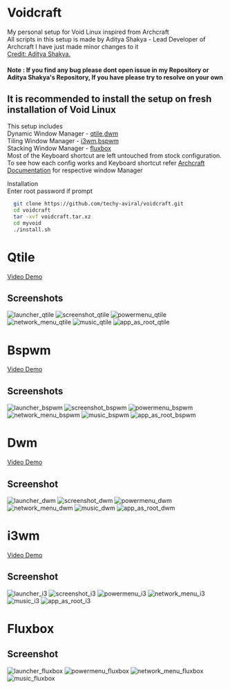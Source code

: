 # Voidcraft

My personal setup for Void Linux inspired from Archcraft  
All scripts in this setup is made by Aditya Shakya - Lead Developer of Archcraft I have just made minor changes to it  
[Credit: Aditya Shakya.](https://ko-fi.com/s/94be658a0f)  
#### Note : If you find any bug please dont open issue in my Repository or Aditya Shakya's Repository, If you have please try to resolve on your own  
## It is recommended to install the setup on fresh installation of Void Linux
This setup includes  
Dynamic Window Manager - [qtile](#qtile),[dwm](#dwm)  
Tiling Window Manager - [i3wm](#i3wm),[bspwm](#bspwm)  
Stacking Window Manager - [fluxbox](#fluxbox)   
Most of the Keyboard shortcut are left untouched from stock configuration. To see how each config works and Keyboard shortcut refer [Archcraft Documentation](https://wiki.archcraft.io/docs/intro) for respective window Manager

Installation   
Enter root password if prompt
```bash
  git clone https://github.com/techy-aviral/voidcraft.git
  cd voidcraft
  tar -xvf voidcraft.tar.xz
  cd myvoid
  ./install.sh
```

# Qtile  
[Video Demo](https://youtu.be/MWQ0UFfsYj4?si=AlmYaz0iBOh-g8wP)
## Screenshots
![launcher_qtile](https://github.com/techy-aviral/voidcraft/assets/98105820/4a344a24-7645-421d-af3f-c942da2c0885)
![screenshot_qtile](https://github.com/techy-aviral/voidcraft/assets/98105820/d4587b39-7faf-4f5b-a280-f8c3de519977)
![powermenu_qtile](https://github.com/techy-aviral/voidcraft/assets/98105820/13547049-afbe-4e5d-b9a8-1a1efebe147b)
![network_menu_qtile](https://github.com/techy-aviral/voidcraft/assets/98105820/fd22b4e7-ba31-4b6b-9cb4-79a30cddf746)
![music_qtile](https://github.com/techy-aviral/voidcraft/assets/98105820/85e2fb22-f6d8-4a37-abb4-1c1708717fc8)
![app_as_root_qtile](https://github.com/techy-aviral/voidcraft/assets/98105820/64eeab33-7024-4f8c-85f1-ee0c52c93730)

# Bspwm  
[Video Demo](https://youtu.be/PZozq_CcujY?si=N6iC4BZnc0i_3_PF)
## Screenshots
![launcher_bspwm](https://github.com/techy-aviral/voidcraft/assets/98105820/e233d23d-1092-4fbb-965b-6eaffc5942fc)
![screenshot_bspwm](https://github.com/techy-aviral/voidcraft/assets/98105820/58ed31c2-058c-41a9-82b7-7bc6ffce4c21)
![powermenu_bspwm](https://github.com/techy-aviral/voidcraft/assets/98105820/a36e6c6d-e5a4-48ed-af6e-4d312b84bdd8)
![network_menu_bspwm](https://github.com/techy-aviral/voidcraft/assets/98105820/20a6ad9b-2758-42fe-9099-77dd50f47142)
![music_bspwm](https://github.com/techy-aviral/voidcraft/assets/98105820/b05736ec-5168-4b02-8763-010f1f28d589)
![app_as_root_bspwm](https://github.com/techy-aviral/voidcraft/assets/98105820/d560480a-dd2d-4ece-92f1-c48d9c69ee9f)

# Dwm  
[Video Demo](https://youtu.be/LuCaUqg6iso?si=z8pwRZw08rbxvsjE)
## Screenshot
![launcher_dwm](https://github.com/techy-aviral/voidcraft/assets/98105820/36cd3cb4-cf1e-44df-b537-a171031585dd)
![screenshot_dwm](https://github.com/techy-aviral/voidcraft/assets/98105820/b8da2725-2905-4e4c-bf97-689c9183f81a)
![powermenu_dwm](https://github.com/techy-aviral/voidcraft/assets/98105820/e8552c1c-8426-499f-8c1b-dbd7bdec5196)
![network_menu_dwm](https://github.com/techy-aviral/voidcraft/assets/98105820/e0012ccb-8b2a-41ed-bd48-34ae28a901d1)
![music_dwm](https://github.com/techy-aviral/voidcraft/assets/98105820/e3985626-7ba6-447d-9ffd-c1222cd4b0e0)
![app_as_root_dwm](https://github.com/techy-aviral/voidcraft/assets/98105820/c45d5e54-b4d7-4733-88c6-ce75185d5d27)

# i3wm  
[Video Demo](https://youtu.be/Dek5r2D9I_w?si=hvP1ppwwp7UbK2ov)
## Screenshot
![launcher_i3](https://github.com/techy-aviral/voidcraft/assets/98105820/ed131c9c-4e1a-49a5-88bc-96ea82bb0e4b)
![screenshot_i3](https://github.com/techy-aviral/voidcraft/assets/98105820/01dc2d48-dca6-406b-b146-e026f39355f0)
![powermenu_i3](https://github.com/techy-aviral/voidcraft/assets/98105820/c72bec69-b53c-4d56-8a85-1c0449428acf)
![network_menu_i3](https://github.com/techy-aviral/voidcraft/assets/98105820/8a5f16c2-53b6-40c6-8dc6-62096d7cd66e)
![music_i3](https://github.com/techy-aviral/voidcraft/assets/98105820/c164a8dc-bfa3-4e1b-8a11-ca1ea85d387f)
![app_as_root_i3](https://github.com/techy-aviral/voidcraft/assets/98105820/b442f61a-cd99-4d08-8747-7663ee2c4c01)

# Fluxbox
## Screenshot
![launcher_fluxbox](https://github.com/techy-aviral/voidcraft/assets/98105820/08df0057-6afe-4cfc-bcd8-d9f719b11534)
![powermenu_fluxbox](https://github.com/techy-aviral/voidcraft/assets/98105820/ff86949d-234d-4029-8ad2-232d3a904448)
![network_menu_fluxbox](https://github.com/techy-aviral/voidcraft/assets/98105820/50b7fc42-d534-4ecf-b250-421fac3e681b)
![music_fluxbox](https://github.com/techy-aviral/voidcraft/assets/98105820/70ec1ba8-d284-43b3-94cb-e86b678a75ff)
